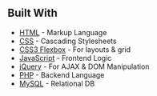 

## Built With

* [HTML](https://www.w3.org/html/) - Markup Language
* [CSS](https://developer.mozilla.org/kab/docs/Web/CSS) - Cascading Stylesheets
* [CSS3 Flexbox](https://cssreference.io/flexbox/) - For layouts & grid
* [JavaScript](https://www.javascript.com/) - Frontend Logic
* [jQuery](https://jquery.com/) - For AJAX & DOM Manipulation
* [PHP](http://php.net/) - Backend Language
* [MySQL](https://www.mysql.com/) - Relational DB



